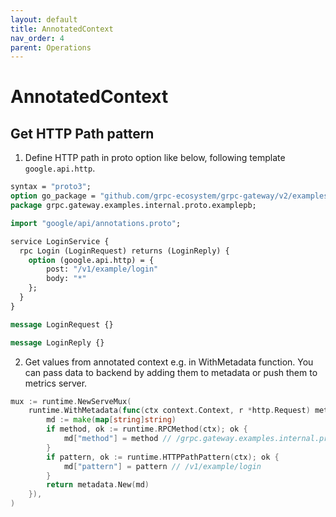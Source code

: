 ```yaml
---
layout: default
title: AnnotatedContext
nav_order: 4
parent: Operations
---
```


# AnnotatedContext

## Get HTTP Path pattern
1. Define HTTP path in proto option like below, following template ```google.api.http```.

```proto
syntax = "proto3";
option go_package = "github.com/grpc-ecosystem/grpc-gateway/v2/examples/internal/proto/examplepb";
package grpc.gateway.examples.internal.proto.examplepb;

import "google/api/annotations.proto";

service LoginService {
  rpc Login (LoginRequest) returns (LoginReply) {
    option (google.api.http) = {
        post: "/v1/example/login"
        body: "*"
    };
  }
}

message LoginRequest {}

message LoginReply {}
```

2. Get values from annotated context e.g. in WithMetadata function.
You can pass data to backend by adding them to metadata or push them to metrics server.
```go
mux := runtime.NewServeMux(
	runtime.WithMetadata(func(ctx context.Context, r *http.Request) metadata.MD {
		md := make(map[string]string)
		if method, ok := runtime.RPCMethod(ctx); ok {
			md["method"] = method // /grpc.gateway.examples.internal.proto.examplepb.LoginService/Login
		}
		if pattern, ok := runtime.HTTPPathPattern(ctx); ok {
			md["pattern"] = pattern // /v1/example/login
		}
		return metadata.New(md)
	}),
)
```